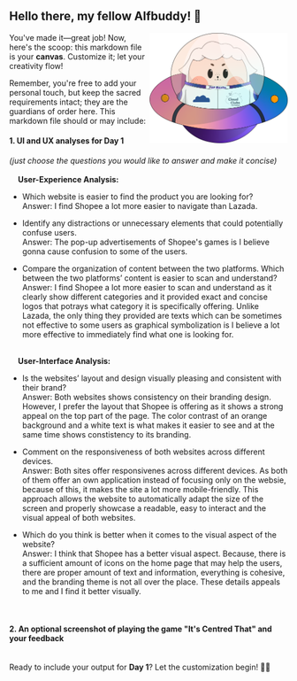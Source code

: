 ## Hello there, my fellow Alfbuddy! 💖

<img align="right" width="250px" src="../../assets/alf/alf-ufo.png">

You've made it—great job! Now, here's the scoop: this markdown file is your **canvas**. Customize it; let your creativity flow!

Remember, you're free to add your personal touch, but keep the sacred requirements intact; they are the guardians of order here. This markdown file should or may include:

#### 1. UI and UX analyses for Day 1

_(just choose the questions you would like to answer and make it concise)_
<br/><br/>
&nbsp;&nbsp;&nbsp;&nbsp;**User-Experience Analysis:**<br/>

-   Which website is easier to find the product you are looking for?<br/>
    Answer: I find Shopee a lot more easier to navigate than Lazada.

-   Identify any distractions or unnecessary elements that could potentially confuse users.<br/>
    Answer: The pop-up advertisements of Shopee's games is I believe gonna cause confusion to some of the users. 

-   Compare the organization of content between the two platforms. Which between the two platforms’ content is easier to scan and understand?<br/>
    Answer: I find Shopee a lot more easier to scan and understand as it clearly show different categories and it provided exact and concise logos that potrays what category it is specifically offering. Unlike Lazada, the only thing they provided are texts which can be sometimes not effective to some users as graphical symbolization is I believe a lot more effective to immediately find what one is looking for.

<br/> &nbsp;&nbsp;&nbsp;&nbsp;**User-Interface Analysis:**

-   Is the websites’ layout and design visually pleasing and consistent with their brand?<br/>
    Answer: Both websites shows consistency on their branding design. However, I prefer the layout that Shopee is offering as it shows a strong appeal on the top part of the page. The color contrast of an orange background and a white text is what makes it easier to see and at the same time shows constistency to its branding.
    
-   Comment on the responsiveness of both websites across different devices.<br/>
    Answer: Both sites offer responsivenes across different devices. As both of them offer an own application instead of focusing only on the websie, because of this, it makes the site a lot more mobile-friendly. This approach allows the website to automatically adapt the size of the screen and properly showcase a readable, easy to interact and the visual appeal of both websites.
    
-   Which do you think is better when it comes to the visual aspect of the website?<br/>
    Answer: I think that Shopee has a better visual aspect. Because, there is a sufficient amount of icons on the home page that may help the users, there are proper amount of text and information, everything is cohesive, and the branding theme is not all over the place. These details appeals to me and I find it better visually.
    
    <br>

#### 2. An **optional** screenshot of playing the game **"It's Centred That"** and your feedback

<br>Ready to include your output for **Day 1**? Let the customization begin! 🚀✨

<!-- You may now delete and modify the content of this file -->
